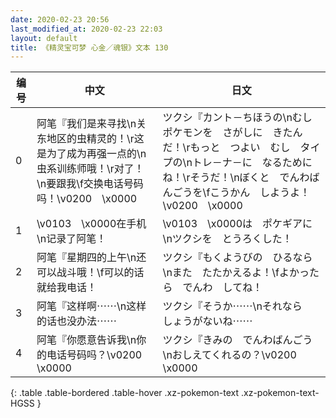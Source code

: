 ```yaml
---
date: 2020-02-23 20:56
last_modified_at: 2020-02-23 22:03
layout: default
title: 《精灵宝可梦 心金／魂银》文本 130
---
```

| 编号 | 中文 | 日文 |
| ---- | ---- | ---- |
| 0 | 阿笔『我们是来寻找\n关东地区的虫精灵的！\r这是为了成为再强一点的\n虫系训练师哦！\r对了！\n要跟我\f交换电话号码吗！\v0200　\x0000 | ツクシ『カント－ちほうの\nむしポケモンを　さがしに　きたんだ！\rもっと　つよい　むし　タイプの\nトレ－ナ－に　なるために　ね！\rそうだ！\nぼくと　でんわばんごうを\fこうかん　しようよ！\v0200　\x0000 |
| 1 | \v0103　\x0000在手机\n记录了阿笔！ | \v0103　\x0000は　ポケギアに\nツクシを　とうろくした！ |
| 2 | 阿笔『星期四的上午\n还可以战斗哦！\f可以的话就给我电话！ | ツクシ『もくようびの　ひるなら\nまた　たたかえるよ！\fよかったら　でんわ　してね！ |
| 3 | 阿笔『这样啊⋯⋯\n这样的话也没办法⋯⋯ | ツクシ『そうか⋯⋯\nそれなら　しょうがないね⋯⋯ |
| 4 | 阿笔『你愿意告诉我\n你的电话号码吗？\v0200　\x0000 | ツクシ『きみの　でんわばんごう\nおしえてくれるの？\v0200　\x0000 |
{: .table .table-bordered .table-hover .xz-pokemon-text .xz-pokemon-text-HGSS }
